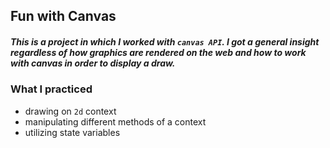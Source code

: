 ## Fun with Canvas

##### This is a project in which I worked with `canvas API`. I got a general insight regardless of how graphics are rendered on the web and how to work with canvas in order to display a draw.

### What I practiced

- drawing on `2d` context
- manipulating different methods of a context
- utilizing state variables